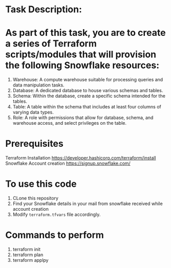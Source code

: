 # Task Description:

# As part of this task, you are to create a series of Terraform scripts/modules that will provision the following Snowflake resources:
1. Warehouse: A compute warehouse suitable for processing queries and data manipulation tasks.
2. Database: A dedicated database to house various schemas and tables.
3. Schema: Within the database, create a specific schema intended for the tables.
4. Table: A table within the schema that includes at least four columns of varying data types.
5. Role: A role with permissions that allow for database, schema, and warehouse access, and select privileges on the table.

# Prerequisites
Terraform Installation
https://developer.hashicorp.com/terraform/install
Snowflake Account creation
https://signup.snowflake.com/

# To use this  code
1. CLone this repository
2. Find your Snowflake details in your mail from snowflake received while account creation
3. Modify ```terraform.tfvars``` file accordingly.

# Commands to perform
1. terraform init
2. terraform plan
3. terraform applpy

